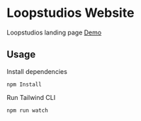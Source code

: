 # Loopstudios Website

Loopstudios landing page [Demo](https://fylo-tailwind-project.vercel.app/)

## Usage

Install dependencies

```
npm Install
```

Run Tailwind CLI

```
npm run watch
```

